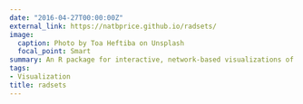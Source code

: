 ```yaml
---
date: "2016-04-27T00:00:00Z"
external_link: https://natbprice.github.io/radsets/
image:
  caption: Photo by Toa Heftiba on Unsplash
  focal_point: Smart
summary: An R package for interactive, network-based visualizations of overlapping sets.
tags:
- Visualization
title: radsets
---
```

